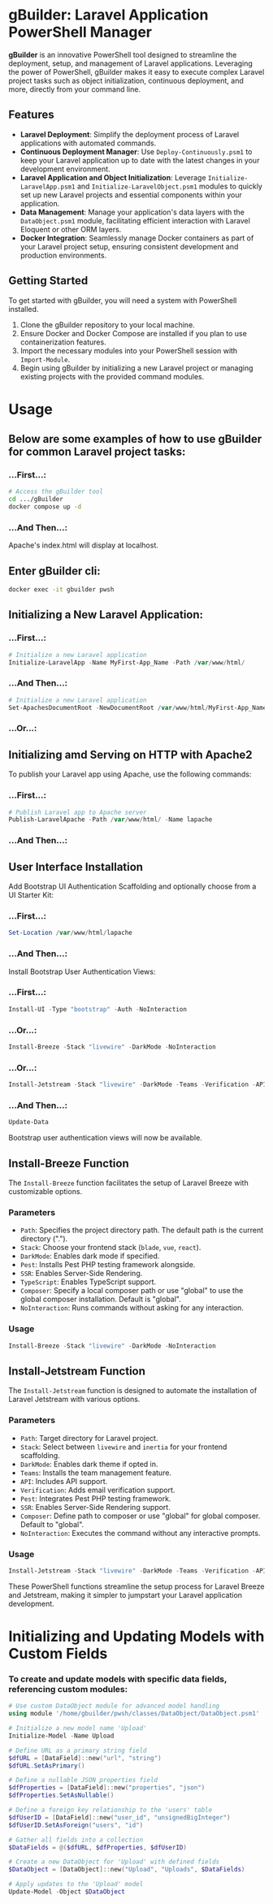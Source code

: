 # gBuilder: Laravel Application PowerShell Manager

**gBuilder** is an innovative PowerShell tool designed to streamline the deployment, setup, and management of Laravel applications. Leveraging the power of PowerShell, gBuilder makes it easy to execute complex Laravel project tasks such as object initialization, continuous deployment, and more, directly from your command line.

## Features

- **Laravel Deployment**: Simplify the deployment process of Laravel applications with automated commands.
- **Continuous Deployment Manager**: Use `Deploy-Continuously.psm1` to keep your Laravel application up to date with the latest changes in your development environment.
- **Laravel Application and Object Initialization**: Leverage `Initialize-LaravelApp.psm1` and `Initialize-LaravelObject.psm1` modules to quickly set up new Laravel projects and essential components within your application.
- **Data Management**: Manage your application's data layers with the `DataObject.psm1` module, facilitating efficient interaction with Laravel Eloquent or other ORM layers.
- **Docker Integration**: Seamlessly manage Docker containers as part of your Laravel project setup, ensuring consistent development and production environments.

## Getting Started

To get started with gBuilder, you will need a system with PowerShell installed.

1. Clone the gBuilder repository to your local machine.
2. Ensure Docker and Docker Compose are installed if you plan to use containerization features.
3. Import the necessary modules into your PowerShell session with `Import-Module`.
4. Begin using gBuilder by initializing a new Laravel project or managing existing projects with the provided command modules.

# Usage

## Below are some examples of how to use gBuilder for common Laravel project tasks:

### ...First...:
```bash
# Access the gBuilder tool
cd .../gBuilder
docker compose up -d
```
### ...And Then...:
Apache's index.html will display at localhost.

## Enter gBuilder cli:
```bash
docker exec -it gbuilder pwsh
```

## Initializing a New Laravel Application:

### ...First...:
```powershell
# Initialize a new Laravel application
Initialize-LaravelApp -Name MyFirst-App_Name -Path /var/www/html/
```
### ...And Then...:
```powershell
# Initialize a new Laravel application
Set-ApachesDocumentRoot -NewDocumentRoot /var/www/html/MyFirst-App_Name/public
```

### ...Or...:

## Initializing amd Serving on HTTP with Apache2

To publish your Laravel app using Apache, use the following commands:

### ...First...:
```powershell
# Publish Laravel app to Apache server
Publish-LaravelApache -Path /var/www/html/ -Name lapache 
```

### ...And Then...:

## User Interface Installation

Add Bootstrap UI Authentication Scaffolding and optionally choose from a UI Starter Kit:

### ...First...:
```powershell
Set-Location /var/www/html/lapache 
```

### ...And Then...:

Install Bootstrap User Authentication Views:

### ...First...:
```powershell
Install-UI -Type "bootstrap" -Auth -NoInteraction
```
### ...Or...:
```powershell
Install-Breeze -Stack "livewire" -DarkMode -NoInteraction
```
### ...Or...:
```powershell
Install-Jetstream -Stack "livewire" -DarkMode -Teams -Verification -API -NoInteraction
```
### ...And Then...:
```powershell
Update-Data
```

Bootstrap user authentication views will now be available. 

## Install-Breeze Function

The `Install-Breeze` function facilitates the setup of Laravel Breeze with customizable options.

### Parameters

- `Path`: Specifies the project directory path. The default path is the current directory (".").
- `Stack`: Choose your frontend stack (`blade`, `vue`, `react`).
- `DarkMode`: Enables dark mode if specified.
- `Pest`: Installs Pest PHP testing framework alongside.
- `SSR`: Enables Server-Side Rendering.
- `TypeScript`: Enables TypeScript support.
- `Composer`: Specify a local composer path or use "global" to use the global composer installation. Default is "global".
- `NoInteraction`: Runs commands without asking for any interaction.

### Usage

```powershell
Install-Breeze -Stack "livewire" -DarkMode -NoInteraction
```

## Install-Jetstream Function

The `Install-Jetstream` function is designed to automate the installation of Laravel Jetstream with various options.

### Parameters

- `Path`: Target directory for Laravel project.
- `Stack`: Select between `livewire` and `inertia` for your frontend scaffolding.
- `DarkMode`: Enables dark theme if opted in.
- `Teams`: Installs the team management feature.
- `API`: Includes API support.
- `Verification`: Adds email verification support.
- `Pest`: Integrates Pest PHP testing framework.
- `SSR`: Enables Server-Side Rendering support.
- `Composer`: Define path to composer or use "global" for global composer. Default to "global".
- `NoInteraction`: Executes the command without any interactive prompts.

### Usage

```powershell
Install-Jetstream -Stack "livewire" -DarkMode -Teams -Verification -API -NoInteraction
```

These PowerShell functions streamline the setup process for Laravel Breeze and Jetstream, making it simpler to jumpstart your Laravel application development.

# Initializing and Updating Models with Custom Fields

### To create and update models with specific data fields, referencing custom modules:

```powershell
# Use custom DataObject module for advanced model handling
using module '/home/gbuilder/pwsh/classes/DataObject/DataObject.psm1'

# Initialize a new model name 'Upload'
Initialize-Model -Name Upload

# Define URL as a primary string field
$dfURL = [DataField]::new("url", "string")
$dfURL.SetAsPrimary()

# Define a nullable JSON properties field
$dfProperties = [DataField]::new("properties", "json")
$dfProperties.SetAsNullable()

# Define a foreign key relationship to the 'users' table
$dfUserID = [DataField]::new("user_id", "unsignedBigInteger")
$dfUserID.SetAsForeign("users", "id")

# Gather all fields into a collection
$DataFields = @($dfURL, $dfProperties, $dfUserID)

# Create a new DataObject for 'Upload' with defined fields
$DataObject = [DataObject]::new("Upload", "Uploads", $DataFields)

# Apply updates to the 'Upload' model
Update-Model -Object $DataObject
```
